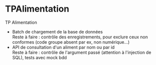 # TPAlimentation
TP Alimentation 
- Batch de chargement de la base de données</br>
  Reste à faire : contrôle des enregistrements, pour exclure ceux non conformes (code groupe absent par ex, non numérique...)
- API de consultation d'un aliment par nom ou par id </br>
  Reste à faire : contrôle de l'argument passé (attention à l'injection de SQL), tests avec mock bdd


